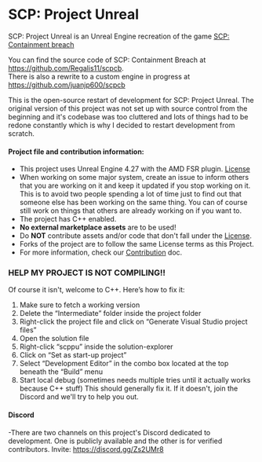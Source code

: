 # SCP: Project Unreal
 SCP: Project Unreal is an Unreal Engine recreation of the game [SCP: Containment breach](http://scpcbgame.com/)
 
 You can find the source code of SCP: Containment Breach at https://github.com/Regalis11/scpcb.   
 There is also a rewrite to a custom engine in progress at https://github.com/juanjp600/scpcb

This is the open-source restart of development for SCP: Project Unreal.
The original version of this project was not set up with source control from the beginning and it's codebase was too cluttered and lots of things had to be redone constantly which is why I decided to restart development from scratch.

#### Project file and contribution information:
- This project uses Unreal Engine 4.27 with the AMD FSR plugin. [License](https://github.com/RadioArtz/scp-project-unreal/blob/main/Plugins/FSR/license.txt)
- When working on some major system, create an issue to inform others that you are working on it and keep it updated if you stop working on it. This is to avoid two people spending a lot of time just to find out that someone else has been working on the same thing. You can of course still work on things that others are already working on if you want to.
- The project has C++ enabled.
- **No external marketplace assets** are to be used!
- Do **NOT** contribute assets and/or code that don't fall under the [License](https://github.com/RadioArtz/scp-project-unreal/blob/main/License.txt).
- Forks of the project are to follow the same License terms as this Project.
- For more information, check our [Contribution](https://github.com/RadioArtz/scp-project-unreal/blob/main/CONTRIBUTING.md) doc.


 
### HELP MY PROJECT IS NOT COMPILING!!
Of course it isn't, welcome to C++. Here’s how to fix it:
1.    Make sure to fetch a working version
2.    Delete the “Intermediate” folder inside the project folder
3.    Right-click the project file and click on “Generate Visual Studio project files”
4.    Open the solution file
5.    Right-click “scppu” inside the solution-explorer
6.    Click on “Set as start-up project”
7.    Select “Development Editor” in the combo box located at the top beneath the “Build” menu
8.    Start local debug (sometimes needs multiple tries until it actually works because C++ stuff) 
This should generally fix it. If it doesn't, join the Discord and we'll try to help you out.


#### Discord
-There are two channels on this project's Discord dedicated to development. One is publicly available and the other is for verified contributors.
Invite:
https://discord.gg/Zs2UMr8
